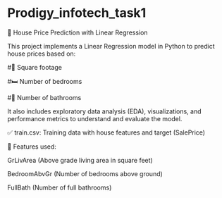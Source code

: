 # Prodigy_infotech_task1
🏡 House Price Prediction with Linear Regression

This project implements a Linear Regression model in Python to predict house prices based on:

#📏 Square footage

#🛏️ Number of bedrooms

#🛁 Number of bathrooms

It also includes exploratory data analysis (EDA), visualizations, and performance metrics to understand and evaluate the model.

✅ train.csv: Training data with house features and target (SalePrice)

📐 Features used:

GrLivArea (Above grade living area in square feet)

BedroomAbvGr (Number of bedrooms above ground)

FullBath (Number of full bathrooms)


